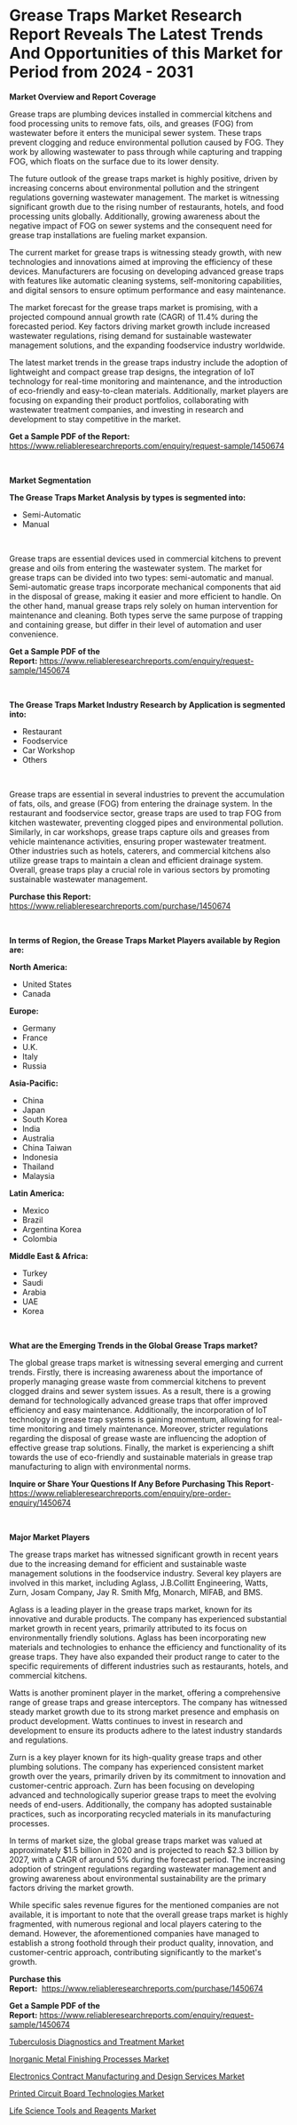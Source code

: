 <p><h1>Grease Traps Market Research Report Reveals The Latest Trends And Opportunities of this Market for Period from 2024 - 2031</h1></p><p><strong>Market Overview and Report Coverage</strong></p>
<p><p>Grease traps are plumbing devices installed in commercial kitchens and food processing units to remove fats, oils, and greases (FOG) from wastewater before it enters the municipal sewer system. These traps prevent clogging and reduce environmental pollution caused by FOG. They work by allowing wastewater to pass through while capturing and trapping FOG, which floats on the surface due to its lower density.</p><p>The future outlook of the grease traps market is highly positive, driven by increasing concerns about environmental pollution and the stringent regulations governing wastewater management. The market is witnessing significant growth due to the rising number of restaurants, hotels, and food processing units globally. Additionally, growing awareness about the negative impact of FOG on sewer systems and the consequent need for grease trap installations are fueling market expansion.</p><p>The current market for grease traps is witnessing steady growth, with new technologies and innovations aimed at improving the efficiency of these devices. Manufacturers are focusing on developing advanced grease traps with features like automatic cleaning systems, self-monitoring capabilities, and digital sensors to ensure optimum performance and easy maintenance.</p><p>The market forecast for the grease traps market is promising, with a projected compound annual growth rate (CAGR) of 11.4% during the forecasted period. Key factors driving market growth include increased wastewater regulations, rising demand for sustainable wastewater management solutions, and the expanding foodservice industry worldwide.</p><p>The latest market trends in the grease traps industry include the adoption of lightweight and compact grease trap designs, the integration of IoT technology for real-time monitoring and maintenance, and the introduction of eco-friendly and easy-to-clean materials. Additionally, market players are focusing on expanding their product portfolios, collaborating with wastewater treatment companies, and investing in research and development to stay competitive in the market.</p></p>
<p><strong>Get a Sample PDF of the Report:</strong> <a href="https://www.reliableresearchreports.com/enquiry/request-sample/1450674">https://www.reliableresearchreports.com/enquiry/request-sample/1450674</a></p>
<p>&nbsp;</p>
<p><strong>Market Segmentation</strong></p>
<p><strong>The Grease Traps Market Analysis by types is segmented into:</strong></p>
<p><ul><li>Semi-Automatic</li><li>Manual</li></ul></p>
<p>&nbsp;</p>
<p><p>Grease traps are essential devices used in commercial kitchens to prevent grease and oils from entering the wastewater system. The market for grease traps can be divided into two types: semi-automatic and manual. Semi-automatic grease traps incorporate mechanical components that aid in the disposal of grease, making it easier and more efficient to handle. On the other hand, manual grease traps rely solely on human intervention for maintenance and cleaning. Both types serve the same purpose of trapping and containing grease, but differ in their level of automation and user convenience.</p></p>
<p><strong>Get a Sample PDF of the Report:</strong>&nbsp;<a href="https://www.reliableresearchreports.com/enquiry/request-sample/1450674">https://www.reliableresearchreports.com/enquiry/request-sample/1450674</a></p>
<p>&nbsp;</p>
<p><strong>The Grease Traps Market Industry Research by Application is segmented into:</strong></p>
<p><ul><li>Restaurant</li><li>Foodservice</li><li>Car Workshop</li><li>Others</li></ul></p>
<p>&nbsp;</p>
<p><p>Grease traps are essential in several industries to prevent the accumulation of fats, oils, and grease (FOG) from entering the drainage system. In the restaurant and foodservice sector, grease traps are used to trap FOG from kitchen wastewater, preventing clogged pipes and environmental pollution. Similarly, in car workshops, grease traps capture oils and greases from vehicle maintenance activities, ensuring proper wastewater treatment. Other industries such as hotels, caterers, and commercial kitchens also utilize grease traps to maintain a clean and efficient drainage system. Overall, grease traps play a crucial role in various sectors by promoting sustainable wastewater management.</p></p>
<p><strong>Purchase this Report:</strong>&nbsp; <a href="https://www.reliableresearchreports.com/purchase/1450674">https://www.reliableresearchreports.com/purchase/1450674</a></p>
<p>&nbsp;</p>
<p><strong>In terms of Region, the Grease Traps Market Players available by Region are:</strong></p>
<p>
    <p> <strong> North America: </strong>
        <ul>
            <li>United States</li>
            <li>Canada</li>
        </ul>
        </p> 
    <p> <strong> Europe: </strong>
        <ul>
            <li>Germany</li>
            <li>France</li>
            <li>U.K.</li>
            <li>Italy</li>
            <li>Russia</li>
        </ul>
        </p> 
    <p> <strong> Asia-Pacific: </strong>
        <ul>
            <li>China</li>
            <li>Japan</li>
            <li>South Korea</li>
            <li>India</li>
            <li>Australia</li>
            <li>China Taiwan</li>
            <li>Indonesia</li>
            <li>Thailand</li>
            <li>Malaysia</li>
        </ul>
        </p> 
    <p> <strong> Latin America: </strong>
        <ul>
            <li>Mexico</li>
            <li>Brazil</li>
            <li>Argentina Korea</li>
            <li>Colombia</li>
        </ul>
        </p> 
    <p> <strong> Middle East & Africa: </strong>
        <ul>
            <li>Turkey</li>
            <li>Saudi</li>
            <li>Arabia</li>
            <li>UAE</li>
            <li>Korea</li>
        </ul>
    </p>
    </p>
<p>&nbsp;</p>
<p><strong>What are the Emerging Trends in the Global Grease Traps market?</strong></p>
<p><p>The global grease traps market is witnessing several emerging and current trends. Firstly, there is increasing awareness about the importance of properly managing grease waste from commercial kitchens to prevent clogged drains and sewer system issues. As a result, there is a growing demand for technologically advanced grease traps that offer improved efficiency and easy maintenance. Additionally, the incorporation of IoT technology in grease trap systems is gaining momentum, allowing for real-time monitoring and timely maintenance. Moreover, stricter regulations regarding the disposal of grease waste are influencing the adoption of effective grease trap solutions. Finally, the market is experiencing a shift towards the use of eco-friendly and sustainable materials in grease trap manufacturing to align with environmental norms.</p></p>
<p><strong>Inquire or Share Your Questions If Any Before Purchasing This Report</strong>- <a href="https://www.reliableresearchreports.com/enquiry/pre-order-enquiry/1450674">https://www.reliableresearchreports.com/enquiry/pre-order-enquiry/1450674</a></p>
<p>&nbsp;</p>
<p><strong>Major Market Players</strong></p>
<p><p>The grease traps market has witnessed significant growth in recent years due to the increasing demand for efficient and sustainable waste management solutions in the foodservice industry. Several key players are involved in this market, including Aglass, J.B.Collitt Engineering, Watts, Zurn, Josam Company, Jay R. Smith Mfg, Monarch, MIFAB, and BMS. </p><p>Aglass is a leading player in the grease traps market, known for its innovative and durable products. The company has experienced substantial market growth in recent years, primarily attributed to its focus on environmentally friendly solutions. Aglass has been incorporating new materials and technologies to enhance the efficiency and functionality of its grease traps. They have also expanded their product range to cater to the specific requirements of different industries such as restaurants, hotels, and commercial kitchens.</p><p>Watts is another prominent player in the market, offering a comprehensive range of grease traps and grease interceptors. The company has witnessed steady market growth due to its strong market presence and emphasis on product development. Watts continues to invest in research and development to ensure its products adhere to the latest industry standards and regulations.</p><p>Zurn is a key player known for its high-quality grease traps and other plumbing solutions. The company has experienced consistent market growth over the years, primarily driven by its commitment to innovation and customer-centric approach. Zurn has been focusing on developing advanced and technologically superior grease traps to meet the evolving needs of end-users. Additionally, the company has adopted sustainable practices, such as incorporating recycled materials in its manufacturing processes.</p><p>In terms of market size, the global grease traps market was valued at approximately $1.5 billion in 2020 and is projected to reach $2.3 billion by 2027, with a CAGR of around 5% during the forecast period. The increasing adoption of stringent regulations regarding wastewater management and growing awareness about environmental sustainability are the primary factors driving the market growth.</p><p>While specific sales revenue figures for the mentioned companies are not available, it is important to note that the overall grease traps market is highly fragmented, with numerous regional and local players catering to the demand. However, the aforementioned companies have managed to establish a strong foothold through their product quality, innovation, and customer-centric approach, contributing significantly to the market's growth.</p></p>
<p><strong>Purchase this Report:</strong>&nbsp;&nbsp;<a href="https://www.reliableresearchreports.com/purchase/1450674">https://www.reliableresearchreports.com/purchase/1450674</a></p>
<p></p>
<p><strong>Get a Sample PDF of the Report:</strong>&nbsp;<a href="https://www.reliableresearchreports.com/enquiry/request-sample/1450674">https://www.reliableresearchreports.com/enquiry/request-sample/1450674</a></p>
<p><p><a href="https://medium.com/@michellebutler19/tuberculosis-diagnostics-and-treatment-market-size-market-outlook-and-market-forecast-2023-to-71093fd2b1e8">Tuberculosis Diagnostics and Treatment Market</a></p><p><a href="https://medium.com/@michellebutler19/inorganic-metal-finishing-processes-market-furnishes-information-on-market-share-market-trends-282ea5605234">Inorganic Metal Finishing Processes Market</a></p><p><a href="https://medium.com/@michellebutler19/electronics-contract-manufacturing-and-design-services-market-exploring-market-share-market-d0740e48ca7d">Electronics Contract Manufacturing and Design Services Market</a></p><p><a href="https://medium.com/@michellebutler19/printed-circuit-board-technologies-market-report-reveals-the-latest-trends-and-growth-opportunities-d708e2eb134c">Printed Circuit Board Technologies Market</a></p><p><a href="https://medium.com/@michellebutler19/life-science-tools-and-reagents-market-insight-market-trends-growth-forecasted-from-2023-to-2030-87e8d4629f36">Life Science Tools and Reagents Market</a></p></p>